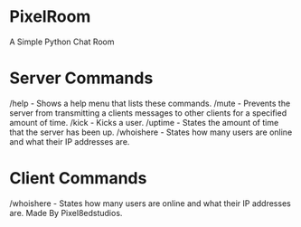 # PixelRoom
A Simple Python Chat Room


# Server Commands
/help - Shows a help menu that lists these commands.
/mute - Prevents the server from transmitting a clients messages to other clients for a specified amount of time.
/kick - Kicks a user.
/uptime - States the amount of time that the server has been up.
/whoishere - States how many users are online and what their IP addresses are.

# Client Commands
/whoishere - States how many users are online and what their IP addresses are.
Made By Pixel8edstudios.
